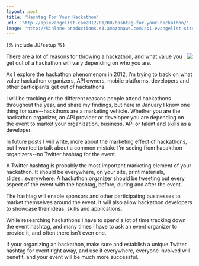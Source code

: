```yaml
---
layout: post
title: 'Hashtag For Your Hackathon'
url: 'http://apievangelist.com2012/01/08/hashtag-for-your-hackathon/'
image: 'http://kinlane-productions.s3.amazonaws.com/api-evangelist-site/blog/Twitter-Hashtag.jpg'
---
```

{% include JB/setup %}
<p>
     <a title="Twitter Hashtags" href="http://cmiroconsulting.com/2011/07/what-are-twitter-hashtags-and-how-to-use-them/"><img src="http://kinlane-productions.s3.amazonaws.com/api-evangelist/twitter/Twitter-Hashtag.jpg"  align="right" /></a>
</p>
<p>
     There are a lot of reasons for throwing a <a title="hackathons" href="/events/">hackathon</a>, and what value you get out of a hackathon will vary depending on who you are.
</p>
<p>
     As I explore the hackathon phenomenom in 2012, I’m trying to track on what value hackathon organizers, API owners, mobile platforms, developers and other participants get out of hackathons.
</p>
<p>
     I will be tracking on the different reasons people attend hackathons throughout the year, and share my findings, but here in January I know one thing for sure--hackthons are a marketing vehicle. Whether you are the hackathon organizer, an API provider or developer you are depending on the event to market your organization, business, API or talent and skills as a developer.
</p>
<p>
     In future posts I will write, more about the marketing effect of hackathons, but I wanted to talk about a common mistake I’m seeing from hacakthon organizers--no Twitter hashtag for the event.
</p>
<p>
     A Twitter hashtag is probably the most important marketing element of your hackathon. It should be everywhere, on your site, print materials, slides...everywhere. A hackathon organizer should be tweeting out every aspect of the event with the hashtag, before, during and after the event.
</p>
<p>
     The hashtag will enable sponsors and other participating businesses to market themselves around the event. It will also allow hackathon developers to showcase their ideas, skills and applications.
</p>
<p>
     While researching hackathons I have to spend a lot of time tracking down the event hashtag, and many times I have to ask an event organizer to provide it, and often there isn’t even one.
</p>
<p>
     If your organizing an hackathon, make sure and establish a unique Twitter hashtag for event right away, and use it everywhere, everyone involved will benefit, and your event will be much more successful.
</p>
